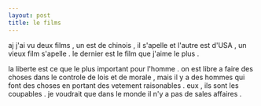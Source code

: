 ```yaml
---
layout: post
title: le films
---
```


aj j'ai vu deux films , un est de chinois , il s'apelle  et l'autre est d'USA , un vieux film s'apelle  . le dernier est le film que j'aime le plus .

la liberte est ce que le plus important pour l'homme . on est libre a faire des choses dans le controle de lois et de morale , mais il y a des hommes qui font des choses en portant des vetement raisonables . eux , ils sont les coupables . je voudrait que dans le monde il n'y a pas de sales affaires .
